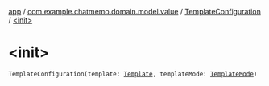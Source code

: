 [app](../../index.md) / [com.example.chatmemo.domain.model.value](../index.md) / [TemplateConfiguration](index.md) / [&lt;init&gt;](./-init-.md)

# &lt;init&gt;

`TemplateConfiguration(template: `[`Template`](../../com.example.chatmemo.domain.model.entity/-template/index.md)`, templateMode: `[`TemplateMode`](../-template-mode/index.md)`)`